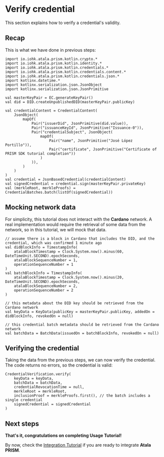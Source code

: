 # Verify credential

This section explains how to verify a credential's validity.

## Recap

This is what we have done in previous steps:

```kotlin:ank
import io.iohk.atala.prism.kotlin.crypto.*
import io.iohk.atala.prism.kotlin.identity.*
import io.iohk.atala.prism.kotlin.credentials.*
import io.iohk.atala.prism.kotlin.credentials.content.*
import io.iohk.atala.prism.kotlin.credentials.json.*
import kotlinx.datetime.*
import kotlinx.serialization.json.JsonObject
import kotlinx.serialization.json.JsonPrimitive

val masterKeyPair = EC.generateKeyPair()
val did = DID.createUnpublishedDID(masterKeyPair.publicKey)

val credentialContent = CredentialContent(
    JsonObject(
        mapOf(
            Pair("issuerDid", JsonPrimitive(did.value)),
            Pair("issuanceKeyId", JsonPrimitive("Issuance-0")),
            Pair("credentialSubject", JsonObject(
                mapOf(
                    Pair("name", JsonPrimitive("José López Portillo")),
                    Pair("certificate", JsonPrimitive("Certificate of PRISM SDK tutorial completion"))
                )
            )),
        )
    )
)
val credential = JsonBasedCredential(credentialContent)
val signedCredential = credential.sign(masterKeyPair.privateKey)
val (merkleRoot, merkleProofs) = CredentialBatches.batch(listOf(signedCredential))
```


## Mocking network data

For simplicity, this tutorial does not interact with the **Cardano** network. A real implementation would require the retrieval of some data from the network, so in this tutorial, we will mock that data.

```kotlin:ank
// assume there is a block in Cardano that includes the DID, and the credential, which was confirmed 1 minute ago
val didBlockInfo = TimestampInfo(
    atalaBlockTimestamp = Clock.System.now().minus(60, DateTimeUnit.SECOND).epochSeconds,
    atalaBlockSequenceNumber = 1,
    operationSequenceNumber = 1
)
val batchBlockInfo = TimestampInfo(
    atalaBlockTimestamp = Clock.System.now().minus(20, DateTimeUnit.SECOND).epochSeconds,
    atalaBlockSequenceNumber = 2,
    operationSequenceNumber = 2
)

// this metadata about the DID key should be retrieved from the Cardano network
val keyData = KeyData(publicKey = masterKeyPair.publicKey, addedOn = didBlockInfo, revokedOn = null)

// this credential batch metadata should be retrieved from the Cardano network
val batchData = BatchData(issuedOn = batchBlockInfo, revokedOn = null)
```

## Verifying the credential

Taking the data from the previous steps, we can now verify the credential. The code returns no errors, so the credential is valid:

```kotlin:ank
CredentialVerification.verify(
    keyData = keyData,
    batchData = batchData,
    credentialRevocationTime = null,
    merkleRoot = merkleRoot,
    inclusionProof = merkleProofs.first(), // the batch includes a single credential
    signedCredential = signedCredential
)
```

## Next steps
**That's it, congratulations on completing Usage Tutorial!**

By now, check the [Integration Tutorial](/docs/integration-tutorial/introduction) if you are ready to integrate **Atala PRISM**.
